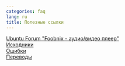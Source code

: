 ```yaml
---
categories: faq
lang: ru
title: Полезные ссылки
---
```


<a target="_blank" href="http://forum.ubuntu.ru/index.php?topic=201253.0">Ubuntu Forum "Foobnix - аудио/видео плеер" </a> <br/>
<a target="_blank" href="https://github.com/foobnix/foobnix">Исходники</a> <br/>
<a target="_blank" href="https://code.google.com/p/foobnix/issues/list">Ошибки</a><br/>
<a target="_blank" href=" https://translations.launchpad.net/foobnix">Переводы</a><br/>